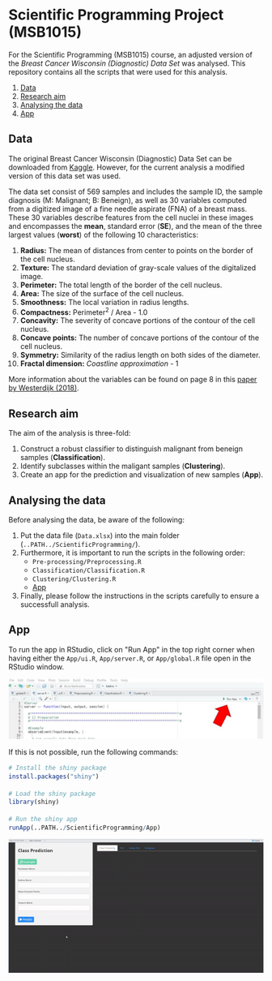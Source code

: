 # Scientific Programming Project (MSB1015)
For the Scientific Programming (MSB1015) course, an adjusted version of the *Breast Cancer Wisconsin (Diagnostic) Data Set* was analysed. This repository contains all the scripts that were used for this analysis.

1. [Data](#Data)
2. [Research aim](#Research-aim)
3. [Analysing the data](#Analysing-the-data)
4. [App](#App)

## Data
The original Breast Cancer Wisconsin (Diagnostic) Data Set can be downloaded from [Kaggle](https://www.kaggle.com/datasets/uciml/breast-cancer-wisconsin-data). However, for the current analysis a modified version of this data set was used.

The data set consist of 569 samples and includes the sample ID, the sample diagnosis (M: Malignant; B: Beneign), as well as 30 variables computed from a digitized image of a fine needle aspirate (FNA) of a breast mass. These 30 variables describe features from the cell nuclei in these images and encompasses the **mean**, standard error (**SE**), and the mean of the three largest values (**worst**) of the following 10 characteristics:
1. **Radius:** The mean of distances from center to points on the border of the cell nucleus.
2. **Texture:** The standard deviation of gray-scale values of the digitalized image.
3. **Perimeter:** The total length of the border of the cell nucleus.
4. **Area:** The size of the surface of the cell nucleus.
5. **Smoothness:** The local variation in radius lengths.
6. **Compactness:** Perimeter<sup>2</sup> / Area - 1.0
7. **Concavity:** The severity of concave portions of the contour of the cell nucleus.
8. **Concave points:** The number of concave portions of the contour of the cell nucleus.
9. **Symmetry:** Similarity of the radius length on both sides of the diameter.
10. **Fractal dimension:** *Coastline approximation* - 1

More information about the variables can be found on page 8 in this [paper by Westerdijk (2018)](https://www.math.vu.nl/~sbhulai/papers/paper-westerdijk.pdf).

## Research aim
The aim of the analysis is three-fold:
1. Construct a robust classifier to distinguish malignant from beneign samples (**Classification**).
2. Identify subclasses within the maligant samples (**Clustering**).
3. Create an app for the prediction and visualization of new samples (**App**).

## Analysing the data
Before analysing the data, be aware of the following:

1. Put the data file (`Data.xlsx`) into the main folder (`..PATH../ScientificProgramming/`).
2. Furthermore, it is important to run the scripts in the following order:
    * `Pre-processing/Preprocessing.R`
    * `Classification/Classification.R`
    * `Clustering/Clustering.R`
    * [App](#App)
3. Finally, please follow the instructions in the scripts carefully to ensure a successfull analysis.


## App
To run the app in RStudio, click on "Run App" in the top right corner when having either the `App/ui.R`, `App/server.R`, or `App/global.R` file open in the RStudio window.

![Start App](/Figures/StartApp.JPG?raw=true "Start App")

If this is not possible, run the following commands:
```r
# Install the shiny package
install.packages("shiny")

# Load the shiny package
library(shiny)

# Run the shiny app
runApp(..PATH../ScientificProgramming/App)
```

![App Demo](/Figures/AppDemo.gif?raw=true "App Demo")

